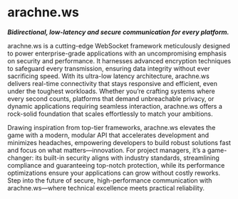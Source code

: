 # arachne.ws

***Bidirectional, low-latency and secure communication for every platform.***

arachne.ws is a cutting-edge WebSocket framework meticulously designed to power enterprise-grade applications with an uncompromising emphasis on security and performance. It harnesses advanced encryption techniques to safeguard every transmission, ensuring data integrity without ever sacrificing speed. With its ultra-low latency architecture, arachne.ws delivers real-time connectivity that stays responsive and efficient, even under the toughest workloads. Whether you’re crafting systems where every second counts, platforms that demand unbreachable privacy, or dynamic applications requiring seamless interaction, arachne.ws offers a rock-solid foundation that scales effortlessly to match your ambitions.

Drawing inspiration from top-tier frameworks, arachne.ws elevates the game with a modern, modular API that accelerates development and minimizes headaches, empowering developers to build robust solutions fast and focus on what matters—innovation. For project managers, it’s a game-changer: its built-in security aligns with industry standards, streamlining compliance and guaranteeing top-notch protection, while its performance optimizations ensure your applications can grow without costly reworks. Step into the future of secure, high-performance communication with arachne.ws—where technical excellence meets practical reliability.

